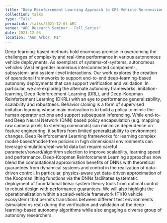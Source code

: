 ```yaml
---
title: "Deep Reinforcement Learning Approach to CPS Vehicle Re-envisioning"
collection: talks
type: "Talk"
permalink: /talks/2021-12-03-ARC
venue: "ARC Research Seminar - Fall Series"
date: 2021-12-03
location: "Ann Arbor, MI"
---
```


Deep-learning-based methods hold enormous promise in overcoming the challenges of complexity and real-time performance in various autonomous vehicle deployments. As exemplars of systems-of-systems, autonomous vehicles (AVs) engender numerous interconnected component-, subsystem- and system-level interactions. Our work explores the creation of operational frameworks to support end-to-end deep-learning-based autonomy deployments that can support verification and validation.
In particular, we are exploring the alternate autonomy frameworks: imitation-learning, Deep Reinforcement-Learning (DRL), and Deep-Koopman Reinforcement Learning (DKRL) with an eye to performance generalizability, scalability and robustness. Behavior cloning is a form of supervised imitation learning whose main motivation is to build a policy to mimic the human operator actions and support subsequent inferencing. While end-to-end Deep Neural Network (DNN) based policy encapsulation (e.g. mapping raw camera pixels to steering commands) can minimize dependence on feature engineering, it suffers from limited generalizability to environment changes. Deep Reinforcement Learning frameworks for learning complex model-based/model-free policies in high dimensional environments can leverage simulation/real-world data but require careful parameter/reward/algorithm selection to improve scalability, learning speed and performance. Deep-Koopman Reinforcement Learning approaches now blend the computational approximation benefits of DNNs with theoretical guarantees from dynamical systems and control in the realization of data-driven control. In particular, physics-aware yet data-driven approximation of the Koopman lifting functions via the DNNs facilitates systematic deployment of foundational linear system theory tools from optimal control to robust design with performance guarantees.
We will also highlight the operationalization within a scaled-vehicle framework (F1/10 vehicle ecosystem) that permits transitions between different test environments (simulated vs real) during the verification and validation of the deep-learning-based autonomy algorithms while also engaging a diverse group of autonomy researchers.
